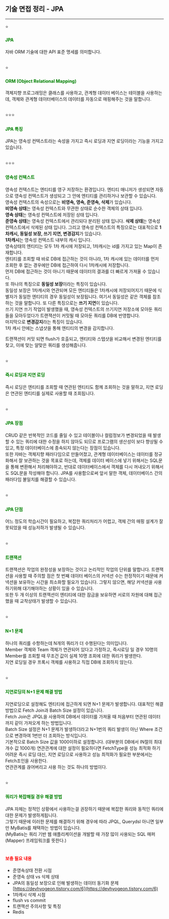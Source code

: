 ## **기술 면접 정리 - JPA**  
---

⭐
#### <span style="color: green;">**JPA**</span>
자바 ORM 기술에 대한 API 표준 명세를 의미합니다.  
<br/>

⭐
#### <span style="color: green;">**ORM (Object Relational Mapping)**</span>
객체지향 프로그래밍은 클래스를 사용하고, 관계형 데이터 베이스는 테이블을 사용하는데, 객체와 관계형 데이터베이스의 데이터를 자동으로 매핑해주는 것을 말합니다.  
<br/>

⭐⭐⭐
#### <span style="color: green;">**JPA 특징**</span>
JPA는 영속성 컨텍스트라는 속성을 가지고 즉시 로딩과 지연 로딩이라는 기능을 가지고 있습니다.  
<br/>

⭐⭐⭐
#### <span style="color: green;">**영속성 컨텍스트**</span>
영속성 컨텍스트는 엔티티를 영구 저장하는 환경입니다. 엔티티 매니저가 생성되면 자동으로 영속성 컨텍스트가 생성되고 그 안에 엔티티를 관리하거나 보관할 수 있습니다.  
영속성 컨텍스트의 속성으로는 **비영속, 영속, 준영속, 삭제**가 있습니다.  
**비영속 상태**는 영속성 컨텍스트와 무관한 상태로 순수한 객체의 상태 입니다.  
**영속 상태**는 영속성 컨텍스트에 저장된 상태 입니다.  
**준영속 상태**는 영속성 컨텍스트에서 관리되다 분리된 상태 입니다.
**삭제 상태**는 영속성 컨텍스트에서 삭제된 상태 입니다.
그리고 영속성 컨텍스트의 특징으로는 대표적으로 **1차캐시, 동일성 보장, 쓰기 지연, 변경감지**가 있습니다.  
**1차캐시**는 영속성 컨텍스트 내부의 캐시 입니다.  
영속상태의 엔티티는 모두 1차 캐시에 저장되고, 1차캐시는 id를 가지고 있는 Map이 존재합니다.  
엔티티를 조회할 때 바로 DB에 접근하는 것이 아니라, 1차 캐시에 있는 데이터를 먼저 조회한 후 없는 경우에만 DB에 접근하여 다시 1차캐시에 저장합니다.  
먼저 DB에 접근하는 것이 아니기 때문에 데이터의 결과를 더 빠르게 가져올 수 있습니다.  
또 하나의 특징으로 **동일성 보장**이라는 특징이 있습니다.  
동일성 보장은 1차캐시와 연관되며 모든 엔티티들은 1차캐시에 저장되어지기 때문에 식별자가 동일한 엔티티의 경우 동일성이 보장됩니다. 여기서 동일성은 같은 객체를 참조하는 것을 말합니다.
또 다른 특징으로는 **쓰기 지연**이 있습니다.  
쓰기 지연 쓰기 작업이 발생했을 때, 영속성 컨텍스트의 쓰기지연 저장소에 모아둔 쿼리들을 모아두었다가 트랜잭션이 커밋될 때 모아둔 쿼리를 DB에 반영합니다.  
마지막으로 **변경감지**라는 특징이 있습니다.  
1차 캐시 안에는 스냅샷을 통해 엔티티의 변경을 감지합니다.

트랜잭션이 커밋 되면 flush가 호출되고, 엔티티와 스탭샷을 비교해서 변경된 엔티티를 찾고, 이에 맞는 알맞은 쿼리를 생성해줍니다.  
<br/>

⭐
#### <span style="color: green;">**즉시 로딩과 지연 로딩**</span>
즉시 로딩은 엔티티를 조회할 때 연관된 엔티티도 함께 조회하는 것을 말하고, 지연 로딩은 연관된 엔티티를 실제로 사용할 때 조회됩니다.  
<br/>

⭐
#### <span style="color: green;">**JPA 장점**</span>
CRUD 같은 반복적인 코드를 줄일 수 있고 테이블이나 컬럼정보가 변경되었을 때 발생할 수 있는 쿼리에 대한 수정을 하지 않아도 되므로 프로그램의 생산성이 보다 향상될 수 있고, 특정 데이터베이스에 종속되지 않는다는 장점이 있습니다.  
또한 자바는 객체지향 패러다임으로 만들어졌고, 관계형 데이터베이스는 데이터를 정규화해서 잘 보관하는 것을 목표로 하는데, 객체를 데이터 베이스에 넣기 위해서는 SQL문을 통해 변환해서 처리해야하고, 반대로 데이터베이스에서 객체를 다시 꺼내오기 위해서도 SQL문을 작성해야 합니다. JPA를 사용함으로써 앞서 말한 객체, 데이터베이스 간의 패러다임 불일치를 해결할 수 있습니다.  
<br/>

⭐
#### <span style="color: green;">**JPA 단점**</span>
어느 정도의 학습시간이 필요하고, 복잡한 쿼리처리가 어렵고, 객체 간의 매핑 설계가 잘못되었을 때 성능저하가 발생될 수 있습니다.  
<br/>

⭐
#### <span style="color: green;">**트랜잭션**</span>
트랜잭션은 작업의 완정성을 보장하는 것이고 논리적인 작업의 단위를 말합니다.
트랜잭션을 사용할 때 주의할 점은 첫 번째 데이터 베이스의 커넥션 수는 한정적이기 때문에 커넥션을 보유하는 시간을 최소화할 필요가 있습니다. 그렇지 않으면, 해당 커넥션을 사용하기위해 대기해야하는 상황이 있을 수 있습니다.  
또한 두 개 이상의 트랜잭션이 엔티티에 대한 잠금을 보유하면 서로의 자원에 대해 접근했을 때 교착상태가 발생할 수 있습니다.  
<br/>

⭐
#### <span style="color: green;">**N+1 문제**</span>
하나의 쿼리를 수항하는데 N개의 쿼리가 더 수행된다는 의미입니다.  
Member 객체와 Team 객체가 연관되어 있다고 가정하고, 즉시로딩 일 경우 10명의 Member를 조회할 때 무조건 값이 실제 10명 조회에 대한 쿼리가 발생한다.  
지연 로딩일 경우 프록시 객체를 사용하고 직접 DB에 조회하지 않는다.  
<br/>

⭐
#### <span style="color: green;">**지연로딩의 N+1 문제 해결 방법**</span>
지연로딩으로 설정해도 엔티티에 접근하게 되면 N+1 문제가 발생합니다.
대표적인 해결방법으로 Fetch Join과 Batch Size 설정이 있습니다.  
Fetch Join은 JPQL을 사용하여 DB에서 데이터를 가져올 때 처음부터 연관된 데이터까지 같이 가져오게 하는 방법입니다.  
Batch Size 설정은 N+1 문제가 발생하더라고 N+1번의 쿼리 발생이 아닌 Where 조건으로 변경하여 1번만 더 조회하는 방식입니다.    
기본적으로 Batch Size 값을 1000이하로 설정합니다. (대부분의 DB에서 IN절의 최대 개수 값 1000개)
연관관계에 대한 설정이 필요하다면 FetchType을 성능 최적화 하기 어려운 즉시 로딩 대신, 지연 로딩으로 사용하고 성능 최적화가 필요한 부분에서는 Fetch조인을 사용한다.  
연관관계를 끊어버리고 사용 하는 것도 하나의 방법이다.  
<br/>

⭐
#### <span style="color: green;">**쿼리가 복잡해질 경우 해결 방법**</span>
JPA 자체는 정적인 상황에서 사용하는걸 권장하기 때문에 복잡한 쿼리와 동적인 쿼리에 대한 문제가 발생하게됩니다.  
그렇기 때문에 이러한 문제를 해결하기 위해 경우에 따라 JPQL, Querydsl 아니면 일부만 MyBatis를 채택하는 방법이 있습니다.   
(MyBatis는 쿼리 기반 웹 애플리케이션을 개발할 때 가장 많이 사용되는 SQL 매퍼(Mapper) 프레임워크를 뜻한다.)  
<br/>

#### <span style="color: red;">**보충 필요 내용**</span>

- 준영속상태 전환 시점
- 준영속 상태 vs 삭제 상태
- JPA의 동일성 보장으로 인해 발생하는 데이터 동기화 문제 [https://devhyogeon.tistory.com/6](https://devhyogeon.tistory.com/6)
- 1차캐시 삭제 시점
- flush vs commit
- 트랜잭션 주의사항 및 특징
- Redis
<br/>
<br/>
<br/>
<br/>

